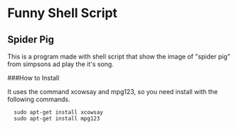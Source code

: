 # Funny Shell Script

## Spider Pig

This is a program made with shell script that show the image of "spider pig" from simpsons ad play the it's song. 

###How to Install

It uses the command xcowsay and mpg123, so you need install with the following commands.

      sudo apt-get install xcowsay 
      sudo apt-get install mpg123 
